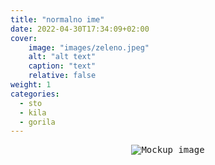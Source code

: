 ```yaml
---
title: "normalno ime"
date: 2022-04-30T17:34:09+02:00
cover:
    image: "images/zeleno.jpeg"
    alt: "alt text"
    caption: "text"
    relative: false
weight: 1
categories:
  - sto
  - kila
  - gorila
---
```

<p align="center">
  <kbd><img src="https://user-images.githubusercontent.com/21258296/114303440-bfc0ae80-9aeb-11eb-8cfa-48a4bb385a6d.png" alt="Mockup image" title="Mockup"/></kbd>
</p>
